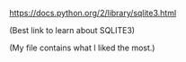 https://docs.python.org/2/library/sqlite3.html


(Best link to learn about SQLITE3)

(My file contains what I liked the most.)